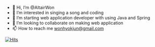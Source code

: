 - 👋 Hi, I’m @AltairWon
- 👀 I’m interested in singing a song and coding
- 🌱 I’m starting web application developer with using Java and Spring
- 💞️ I’m looking to collaborate on making web application
- 📫 How to reach me wonhyokjun@gmail.com

<!---
AltairWon/AltairWon is a ✨ special ✨ repository because its `README.md` (this file) appears on your GitHub profile.
You can click the Preview link to take a look at your changes.
--->

[![Hits](https://hits.seeyoufarm.com/api/count/incr/badge.svg?url=https%3A%2F%2Fgithub.com%2FAltairWon&count_bg=%2379C83D&title_bg=%23555555&icon=&icon_color=%23E7E7E7&title=hits&edge_flat=false)](https://hits.seeyoufarm.com)
